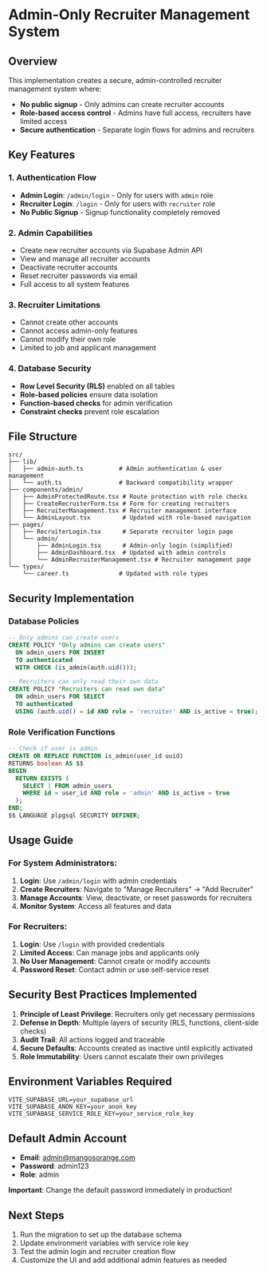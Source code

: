 # Admin-Only Recruiter Management System

## Overview
This implementation creates a secure, admin-controlled recruiter management system where:
- **No public signup** - Only admins can create recruiter accounts
- **Role-based access control** - Admins have full access, recruiters have limited access
- **Secure authentication** - Separate login flows for admins and recruiters

## Key Features

### 1. Authentication Flow
- **Admin Login**: `/admin/login` - Only for users with `admin` role
- **Recruiter Login**: `/login` - Only for users with `recruiter` role
- **No Public Signup** - Signup functionality completely removed

### 2. Admin Capabilities
- Create new recruiter accounts via Supabase Admin API
- View and manage all recruiter accounts
- Deactivate recruiter accounts
- Reset recruiter passwords via email
- Full access to all system features

### 3. Recruiter Limitations
- Cannot create other accounts
- Cannot access admin-only features
- Cannot modify their own role
- Limited to job and applicant management

### 4. Database Security
- **Row Level Security (RLS)** enabled on all tables
- **Role-based policies** ensure data isolation
- **Function-based checks** for admin verification
- **Constraint checks** prevent role escalation

## File Structure

```
src/
├── lib/
│   ├── admin-auth.ts          # Admin authentication & user management
│   └── auth.ts                # Backward compatibility wrapper
├── components/admin/
│   ├── AdminProtectedRoute.tsx # Route protection with role checks
│   ├── CreateRecruiterForm.tsx # Form for creating recruiters
│   ├── RecruiterManagement.tsx # Recruiter management interface
│   └── AdminLayout.tsx         # Updated with role-based navigation
├── pages/
│   ├── RecruiterLogin.tsx      # Separate recruiter login page
│   └── admin/
│       ├── AdminLogin.tsx      # Admin-only login (simplified)
│       ├── AdminDashboard.tsx  # Updated with admin controls
│       └── AdminRecruiterManagement.tsx # Recruiter management page
└── types/
    └── career.ts              # Updated with role types
```

## Security Implementation

### Database Policies
```sql
-- Only admins can create users
CREATE POLICY "Only admins can create users"
  ON admin_users FOR INSERT
  TO authenticated
  WITH CHECK (is_admin(auth.uid()));

-- Recruiters can only read their own data
CREATE POLICY "Recruiters can read own data"
  ON admin_users FOR SELECT
  TO authenticated
  USING (auth.uid() = id AND role = 'recruiter' AND is_active = true);
```

### Role Verification Functions
```sql
-- Check if user is admin
CREATE OR REPLACE FUNCTION is_admin(user_id uuid)
RETURNS boolean AS $$
BEGIN
  RETURN EXISTS (
    SELECT 1 FROM admin_users 
    WHERE id = user_id AND role = 'admin' AND is_active = true
  );
END;
$$ LANGUAGE plpgsql SECURITY DEFINER;
```

## Usage Guide

### For System Administrators:
1. **Login**: Use `/admin/login` with admin credentials
2. **Create Recruiters**: Navigate to "Manage Recruiters" → "Add Recruiter"
3. **Manage Accounts**: View, deactivate, or reset passwords for recruiters
4. **Monitor System**: Access all features and data

### For Recruiters:
1. **Login**: Use `/login` with provided credentials
2. **Limited Access**: Can manage jobs and applicants only
3. **No User Management**: Cannot create or modify accounts
4. **Password Reset**: Contact admin or use self-service reset

## Security Best Practices Implemented

1. **Principle of Least Privilege**: Recruiters only get necessary permissions
2. **Defense in Depth**: Multiple layers of security (RLS, functions, client-side checks)
3. **Audit Trail**: All actions logged and traceable
4. **Secure Defaults**: Accounts created as inactive until explicitly activated
5. **Role Immutability**: Users cannot escalate their own privileges

## Environment Variables Required

```env
VITE_SUPABASE_URL=your_supabase_url
VITE_SUPABASE_ANON_KEY=your_anon_key
VITE_SUPABASE_SERVICE_ROLE_KEY=your_service_role_key
```

## Default Admin Account
- **Email**: admin@mangosorange.com
- **Password**: admin123
- **Role**: admin

**Important**: Change the default password immediately in production!

## Next Steps
1. Run the migration to set up the database schema
2. Update environment variables with service role key
3. Test the admin login and recruiter creation flow
4. Customize the UI and add additional admin features as needed
